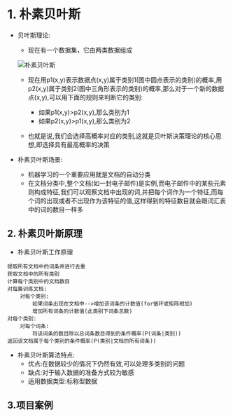 # 1. 朴素贝叶斯

* 贝叶斯理论:
    * 现在有一个数据集，它由两类数据组成
    
    ![朴素贝叶斯](https://note.youdao.com/yws/api/personal/file/WEB43d4f6d681245e782e2a7cab4ec83386?method=download&shareKey=7410ef973c347696828235bfa773dee3)

    * 现在用p1(x,y)表示数据点(x,y)属于类别1(图中圆点表示的类别)的概率,用p2(x,y)属于类别2(图中三角形表示的类别)的概率,那么对于一个新的数据点(x,y),可以用下面的规则来判断它的类别:
        * 如果p1(x,y)>p2(x,y),那么类别为1
        * 如果p2(x,y)>p1(x,y),那么类别为2

    * 也就是说,我们会选择高概率对应的类别,这就是贝叶斯决策理论的核心思想,即选择具有最高概率的决策

* 朴素贝叶斯场景:
    * 机器学习的一个重要应用就是文档的自动分类
    * 在文档分类中,整个文档(如一封电子邮件)是实例,而电子邮件中的某些元素则构成特征,我们可以观察文档中出现的词,并把每个词作为一个特征,而每个词的出现或者不出现作为该特征的值,这样得到的特征数目就会跟词汇表中的词的数目一样多

## 2. 朴素贝叶斯原理

* 朴素贝叶斯工作原理

```
提取所有文档中的词条并进行去重
获取文档中的所有类别
计算每个类别中的文档数目
对每篇训练文档:
    对每个类别:
        如果词条出现在文档中-->增加该词条的计数值(for循环或矩阵相加)
        增加所有词条的计数值(此类别下词条总数)
对每个类别:
    对每个词条:
        将该词条的数目除以总词条数目得到的条件概率(P(词条|类别))
返回该文档属于每个类别的条件概率(P(类别|文档的所有词条))
```

* 朴素贝叶斯算法特点:
    * 优点:在数据较少的情况下仍然有效,可以处理多类别的问题
    * 缺点:对于输入数据的准备方式较为敏感
    * 适用数据类型:标称型数据

## 3.项目案例